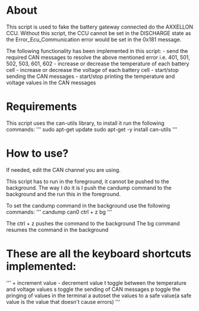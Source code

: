 # About

This script is used to fake the battery gateway connected do the AXXELLON CCU.
Without this script, the CCU cannot be set in the DISCHARGE state as the
Error_Ecu_Communication error would be set in the 0x181 message.

The following functionality has been implemented in this script:
 	- send the required CAN messages to resolve the above mentioned error i.e. 401, 501, 502, 503, 601, 602
 	- increase or decrease the temperature of each battery cell
 	- increase or decrease the voltage of each battery cell
	- start/stop sending the CAN messages
 	- start/stop printing the temperature and voltage values in the CAN messages

# Requirements

This script uses the can-utils library, to install it run the following commands:
 	'''
 	sudo apt-get update
 	sudo apt-get -y install can-utils
 	'''

# How to use?

If needed, edit the CAN channel you are using.

This script has to run in the foreground, it cannot be pushed to the background. 
The way I do it is I push the candump command to the background and the run this in the foreground.

To set the candump command in the background use the following commands:
	'''
	candump can0
	ctrl + z
	bg
	'''

 The ctrl + z pushes the command to the background
 The bg command resumes the command in the background


# These are all the keyboard shortcuts implemented:
'''
	+	increment value
	-	decrement value
 	t 	toggle between the temperature and voltage values
	s 	toggle the sending of CAN messages
	p 	toggle the pringing of values in the terminal
 	a 	autoset the values to a safe value(a safe value is the value that doesn't cause errors)
 '''